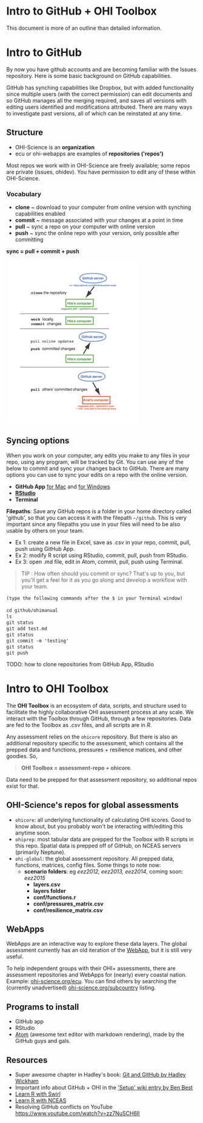 # Intro to GitHub + OHI Toolbox

This document is more of an outline than detailed information.

# Intro to GitHub

By now you have github accounts and are becoming familiar with the Issues repository. Here is some basic background on GitHub capabilities.

GitHub has synching capabilities like Dropbox, but with added functionality since multiple users (with the correct permission) can edit documents and so GitHub manages all the merging required, and saves all versions with editing users identified and modifications attributed. There are many ways to investigate past versions, all of which can be reinstated at any time.

## Structure

* OHI-Science is an **organization**
* ecu or ohi-webapps are examples of **repositories ('repos')**

Most repos we work with in OHI-Science are freely available; some repos are private (issues, ohidev). You have permission to edit any of these within OHI-Science.

### Vocabulary

* **clone** ~ download to your computer from online version with synching capabilities enabled
* **commit** ~ message associated with your changes at a point in time
* **pull**  ~ sync a repo on your computer with online version
* **push**  ~ sync the online repo with your version, only possible after committing


**sync = pull + commit + push**

![](./fig/clone_push_pull.png)

## Syncing options

When you work on your computer, any edits you make to any files in your repo, using any program, will be tracked by Git. You can use any of the below to commit and sync your changes back to GitHub. There are many options you can use to sync your edits on a repo with the online version.

* **GitHub App** [for Mac](https://mac.github.com/) and [for Windows](https://windows.github.com/)
* [**RStudio**](www.rstudio.com)
* **Terminal**


**Filepaths**: Save any GitHub repos is a folder in your home directory called 'github', so that you can access it with the filepath `~/github`. This is very important since any filepaths you use in your files will need to be also usable by others on your team.

* Ex 1: create a new file in Excel, save as .csv in your repo, commit, pull, push using GitHub App.  
* Ex 2: modify R script using RStudio, commit, pull, push from RStudio.
* Ex 3: open .md file, edit in Atom, commit, pull, push using  Terminal.

> TIP : How often should you commit or sync? That's up to you, but you'll get a feel for it as you go along and develop a workflow with your team.


```
(type the following commands after the $ in your Terminal window)

cd github/ohimanual
ls
git status
git add test.md
git status
git commit -m 'testing'
git status
git push
```

TODO: how to clone repositories from GitHub App, RStudio


# Intro to OHI Toolbox

The **OHI Toolbox** is an ecosystem of data, scripts, and structure used to facilitate the highly collaborative OHI assessment process at any scale. We interact with the Toolbox through GitHub, through a few repositories. Data are fed to the Toolbox as *.csv* files, and all scripts are in *R*.

Any assessment relies on the `ohicore` repository. But there is also an additional repository specific to the assessment, which contains all the prepped data and functions, pressures + resilience matices, and other goodies. So,
>  **OHI Toolbox = assessment-repo + ohicore**.

Data need to be prepped for that assessment repository, so additional repos exist for that.


## OHI-Science's repos for global assessments

* `ohicore`: all underlying functionality of calculating OHI scores. Good to know about, but you probably won't be interacting with/editing this anytime soon.
* `ohiprep`: most tabular data are prepped for the Toolbox with R scripts in this repo. Spatial data is prepped off of GitHub, on NCEAS servers (primarily Neptune).
* `ohi-global`: the global assessment repository. All prepped data, functions, matrices, config files. Some things to note now:
    + **scenario folders**: eg *eez2012, eez2013, eez2014*, coming soon: *eez2015*
      + **layers.csv**
      + **layers folder**
      + **conf/functions.r**
      + **conf/pressures_matrix.csv**
      + **conf/resilience_matrix.csv**


## WebApps
WebApps are an interactive way to explore these data layers. The global assessment currently has an old iteration of the [WebApp](https://ohi-science.shinyapps.io/global/), but it is still very useful.


To help independent groups with their OHI+ assessments, there are assessment repositories and WebApps for (nearly) every coastal nation. Example: [ohi-science.org/ecu](https://ohi-science.org/ecu). You can find others by searching the (currently unadvertised) [ohi-science.org/subcountry](https://ohi-science.org/ecu) listing.


## Programs to install

* GitHub app
* RStudio
* [Atom](https://atom.io/) (awesome text editor with markdown rendering), made by the GitHub guys and gals.

## Resources

* Super awesome chapter in Hadley's book: [Git and GitHub by Hadley Wickham](http://r-pkgs.had.co.nz/git.html)
* Important info about GitHub + OHI in the ['Setup' wiki entry by Ben Best](https://github.com/OHI-Science/ohiprep/wiki/Setup)
* [Learn R with Swirl](http://swirlstats.com/)
* [Learn R with NCEAS](https://www.nceas.ucsb.edu/scicomp/software/r)
* Resolving GitHub conflicts on YouTube https://www.youtube.com/watch?v=zz7NuSCH6II

